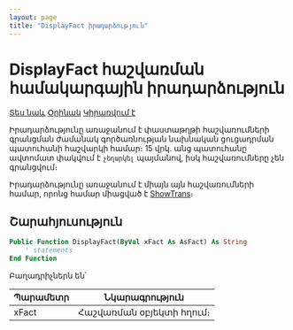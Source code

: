```yaml
---
layout: page
title: "DisplayFact իրադարձություն"
---
```


# DisplayFact հաշվառման համակարգային իրադարձություն

[Տես նաև](DisplayRem.html) [Օրինակ](../Examples/E_DisplayFact.md) [Կիրառվում է](../Defs/Accounting.md)

Իրադարձությունը առաջանում է փաստաթղթի հաշվառումների գրանցման ժամանակ գործառնության նախնական ցուցադրման պատուհանի հաշվարկի համար։ 15 վրկ. անց պատուհանը ավտոմատ փակվում է `չեղարկել` պայմանով, իսկ հաշվառումները չեն գրանցվում։ 

Իրադարձությունը առաջանում է միայն այն հաշվառումների համար, որոնց համար միացված է [ShowTrans](../Functions/Functions/AccManagement/ShowTrans.html)։

## Շարահյուսություն
``` vb
Public Function DisplayFact(ByVal xFact As AsFact) As String
    ' statements
End Function
```

Բաղադրիչներն են՝

| Պարամետր | Նկարագրություն |
|--|--|
| xFact | Հաշվառման օբյեկտի հղում։ |

